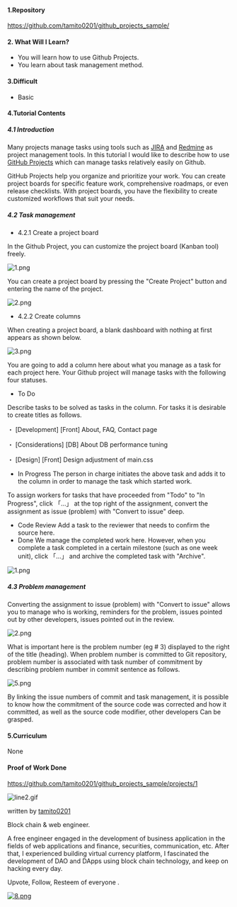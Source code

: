 #### 1.Repository
https://github.com/tamito0201/github_projects_sample/

#### 2. What Will I Learn?

- You will learn how to use Github Projects.
- You learn about task management method.

#### 3.Difficult

- Basic

#### 4.Tutorial Contents
##### 4.1 Introduction

Many projects manage tasks using tools such as [JIRA](https://www.atlassian.com/software/jira) and [Redmine](http://redmine.jp/) as project management tools. In this tutorial I would like to describe how to use [GitHub Projects](https://help.github.com/categories/managing-your-work-on-github/) which can manage tasks relatively easily on Github.

GitHub Projects help you organize and prioritize your work. You can create project boards for specific feature work, comprehensive roadmaps, or even release checklists. With project boards, you have the flexibility to create customized workflows that suit your needs.

##### 4.2 Task management
- 4.2.1 Create a project board

In the Github Project, you can customize the project board (Kanban tool) freely.

![1.png](https://ipfs.busy.org/ipfs/QmXadgZgxX8Vc3RfmSdLvc46jxA9YyN6pE8oUa2Vyrf2xw)


You can create a project board by pressing the "Create Project" button and entering the name of the project.

![2.png](https://ipfs.busy.org/ipfs/QmPRA4wdnz1oRYy4u1FCsyfaVMWDgy85mmWNgyJMFyEuU9)

- 4.2.2 Create columns

When creating a project board, a blank dashboard with nothing at first appears as shown below.

![3.png](https://ipfs.busy.org/ipfs/QmT2DrnpafS5UEAftJqEvSwMbBYnyveeYAcz1fyqYrRcnR)

You are going to add a column here about what you manage as a task for each project here. Your Github project will manage tasks with the following four statuses.

  - To Do

Describe tasks to be solved as tasks in the column. For tasks it is desirable to create titles as follows.

・ [Development] [Front] About, FAQ, Contact page

・ [Considerations] [DB] About DB performance tuning

・ [Design] [Front] Design adjustment of main.css
<br>

- In Progress
The person in charge initiates the above task and adds it to the column in order to manage the task which started work.

To assign workers for tasks that have proceeded from "Todo" to "In Progress", click
「...」 at the top right of the assignment, convert the assignment as issue (problem) with "Convert to issue" deep.

- Code Review
Add a task to the reviewer that needs to confirm the source here.
- Done
We manage the completed work here. However, when you complete a task completed in a certain milestone (such as one week unit), click 「...」 and archive the completed task with "Archive".

![1.png](https://ipfs.busy.org/ipfs/QmWF64xFEDuYGz8KNTBvHpDNzoXcMeMM3wuk5WVDq82Fru)

##### 4.3 Problem management

Converting the assignment to issue (problem) with "Convert to issue" allows you to manage who is working, reminders for the problem, issues pointed out by other developers, issues pointed out in the review.

![2.png](https://ipfs.busy.org/ipfs/QmZ64TMRsokUHqtGdATzZzKZBtaWgapEyF4FXZQQq5pBuh)

What is important here is the problem number (eg # 3) displayed to the right of the title (heading). When problem number is committed to Git repository, problem number is associated with task number of commitment by describing problem number in commit sentence as follows.

![5.png](https://ipfs.busy.org/ipfs/QmbrNNFSPWkC4gMh6FfWVqH9kF9bJ5SB6z4mbm1RhTd5Fy)

By linking the issue numbers of commit and task management, it is possible to know how the commitment of the source code was corrected and how it committed, as well as the source code modifier, other developers Can be grasped.

#### 5.Curriculum
None

#### Proof of Work Done
https://github.com/tamito0201/github_projects_sample/projects/1

![line2.gif](https://ipfs.busy.org/ipfs/QmTMQmms4cRdeDPLKkowX3UX1NL2Kc3j9zmabAT2o25NWV)

written by [tamito0201](https://steemit.com/@tamito0201)

Block chain & web engineer.

A free engineer engaged in the development of business application in the fields of web applications and finance, securities, communication, etc. After that, I experienced building virtual currency platform, I fascinated the development of DAO and DApps using block chain technology, and keep on hacking every day.

Upvote, Follow, Resteem of everyone .

[![8.png](https://ipfs.busy.org/ipfs/QmREB1MTzPsK1MSjTC35cFpu2qbJzqpk2W9YdHwAjvMrn5)](https://www.steemit-jp.site/)

